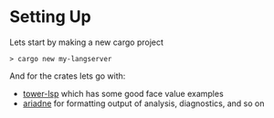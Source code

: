 # Setting Up

Lets start by making a new cargo project
```Shell
> cargo new my-langserver
```

And for the crates lets go with:
- [tower-lsp](https://crates.io/crates/tower-lsp) which has some good face value examples
- [ariadne](https://crates.io/crates/ariadne) for formatting output of analysis, diagnostics, and so on

